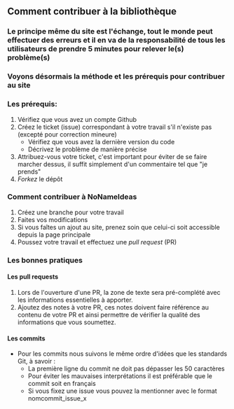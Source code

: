 ## Comment contribuer à la bibliothèque

### Le principe même du site est l'échange, tout le monde peut effectuer des erreurs et il en va de la responsabilité de tous les utilisateurs de prendre 5 minutes pour relever le(s) problème(s)

### Voyons désormais la méthode et les prérequis pour contribuer au site

### Les prérequis:

1. Vérifiez que vous avez un compte Github
2. Créez le ticket (issue) correspondant à votre travail s'il n'existe pas (excepté pour correction mineure)
    - Vérifiez que vous avez la dernière version du code
    - Décrivez le problème de manière précise
3. Attribuez-vous votre ticket, c'est important pour éviter de se faire marcher dessus, il suffit simplement d'un commentaire tel que "je prends"
4. *Forkez* le dépôt

### Comment contribuer à NoNameIdeas

1. Créez une branche pour votre travail
2. Faites vos modifications
3. Si vous faîtes un ajout au site, prenez soin que celui-ci soit accessible depuis la page principale
4. Poussez votre travail et effectuez une *pull request* (PR)

### Les bonnes pratiques

#### Les pull requests

1. Lors de l'ouverture d'une PR, la zone de texte sera pré-complété avec les informations essentielles à apporter.
2. Ajoutez des notes à votre PR, ces notes doivent faire référence au contenu de votre PR et ainsi permettre de vérifier la qualité des informations que vous soumettez.

#### Les commits

- Pour les commits nous suivons le même ordre d'idées que les standards Git, à savoir :
    - La première ligne du commit ne doit pas dépasser les 50 caractères
    - Pour éviter les mauvaises interprétations il est préférable que le commit soit en français
    - Si vous fixez une issue vous pouvez la mentionner avec le format nomcommit_issue_x


